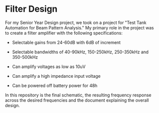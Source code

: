 # Filter Design 

For my Senior Year Design project, we took on a project
for "Test Tank Automation for Beam Pattern Analysis." My 
primary role in the project was to create a filter amplifier
with the following specifications:

- Selectable gains from 24-60dB with 6dB of increment

- Selectable bandwidths of 40-90kHz, 150-250kHz, 250-350kHz and 350-500kHz

- Can amplify voltages as low as 10uV

- Can amplify a high impedance input voltage

- Can be powered off battery power for 48h

In this repository is the final schematic, the resulting frequency response 
across the desired frequencies and the document explaining the overall design.
